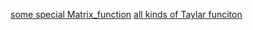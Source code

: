 [some special Matrix_function](https://en.wikipedia.org/wiki/Matrix_function)
[all kinds of Taylar funciton ](http://fourier.eng.hmc.edu/e176/lectures/NM/node45.html)
